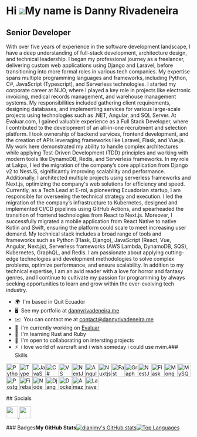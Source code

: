Hi ![](https://user-images.githubusercontent.com/18350557/176309783-0785949b-9127-417c-8b55-ab5a4333674e.gif)My name is Danny Rivadeneira
=========================================================================================================================================

Senior Developer
----------------

With over five years of experience in the software development landscape, I have a deep understanding of full-stack development, architecture design, and technical leadership. I began my professional journey as a freelancer, delivering custom web applications using Django and Laravel, before transitioning into more formal roles in various tech companies. My expertise spans multiple programming languages and frameworks, including Python, C#, JavaScript (Typescript), and Serverless technologies. I started my corporate career at NUO, where I played a key role in projects like electronic invoicing, medical records management, and warehouse management systems. My responsibilities included gathering client requirements, designing databases, and implementing services for various large-scale projects using technologies such as .NET, Angular, and SQL Server. At Evaluar.com, I gained valuable experience as a Full Stack Developer, where I contributed to the development of an all-in-one recruitment and selection platform. I took ownership of backend services, frontend development, and the creation of APIs leveraging frameworks like Laravel, Flask, and Vue.js. My work here demonstrated my ability to handle complex architectures while applying Test-Driven Development (TDD) principles and working with modern tools like DynamoDB, Redis, and Serverless frameworks. In my role at Lakpa, I led the migration of the company’s core application from Django v2 to NestJS, significantly improving scalability and performance. Additionally, I architected multiple projects using serverless frameworks and Next.js, optimizing the company's web solutions for efficiency and speed. Currently, as a Tech Lead at E-rol, a pioneering Ecuadorian startup, I am responsible for overseeing the technical strategy and execution. I led the migration of the company’s infrastructure to Kubernetes, designed and implemented CI/CD pipelines using GitHub Actions, and spearheaded the transition of frontend technologies from React to Next.js. Moreover, I successfully migrated a mobile application from React Native to native Kotlin and Swift, ensuring the platform could scale to meet increasing user demand. My technical stack includes a broad range of tools and frameworks such as Python (Flask, Django), JavaScript (React, Vue, Angular, Next.js), Serverless frameworks (AWS Lambda, DynamoDB, SQS), Kubernetes, GraphQL, and Redis. I am passionate about applying cutting-edge technologies and development methodologies to solve complex problems, optimize performance, and ensure scalability. In addition to my technical expertise, I am an avid reader with a love for horror and fantasy genres, and I continue to cultivate my passion for programming by always seeking opportunities to learn and grow within the ever-evolving tech industry.

*   🌍  I'm based in Quit Ecuador
*   🖥️  See my portfolio at [dannyrivadeneira.me](http://dannyrivadeneira.me)
*   ✉️  You can contact me at [contact@dannyrivadeneira.me](mailto:contact@dannyrivadeneira.me)
*   🚀  I'm currently working on [Evaluar](http://evaluar.com)
*   🧠  I'm learning Rust and Ruby
*   🤝  I'm open to collaborating on intersting projects
*   ⚡  i love world of warcraft and i wish someday i could use nvim.### Skills 
<p align="left">
<a href="https://www.python.org/" target="_blank" rel="noreferrer"><img src="https://raw.githubusercontent.com/danielcranney/readme-generator/main/public/icons/skills/python-colored.svg" width="36" height="36" alt="Python" /></a><a href="https://www.typescriptlang.org/" target="_blank" rel="noreferrer"><img src="https://raw.githubusercontent.com/danielcranney/readme-generator/main/public/icons/skills/typescript-colored.svg" width="36" height="36" alt="TypeScript" /></a><a href="https://developer.mozilla.org/en-US/docs/Web/JavaScript" target="_blank" rel="noreferrer"><img src="https://raw.githubusercontent.com/danielcranney/readme-generator/main/public/icons/skills/javascript-colored.svg" width="36" height="36" alt="JavaScript" /></a><a href="https://docs.microsoft.com/en-us/dotnet/csharp/" target="_blank" rel="noreferrer"><img src="https://raw.githubusercontent.com/danielcranney/readme-generator/main/public/icons/skills/csharp-colored.svg" width="36" height="36" alt="C#" /></a><a href="https://code.visualstudio.com/" target="_blank" rel="noreferrer"><img src="https://raw.githubusercontent.com/danielcranney/readme-generator/main/public/icons/skills/visualstudiocode.svg" width="36" height="36" alt="VS Code" /></a><a href="https://nextjs.org/docs" target="_blank" rel="noreferrer"><img src="https://raw.githubusercontent.com/danielcranney/readme-generator/main/public/icons/skills/nextjs-colored.svg" width="36" height="36" alt="NextJs" /></a><a href="https://angular.io/" target="_blank" rel="noreferrer"><img src="https://raw.githubusercontent.com/danielcranney/readme-generator/main/public/icons/skills/angularjs-colored.svg" width="36" height="36" alt="Angular" /></a><a href="https://nuxtjs.org/" target="_blank" rel="noreferrer"><img src="https://raw.githubusercontent.com/danielcranney/readme-generator/main/public/icons/skills/nuxtjs-colored.svg" width="36" height="36" alt="Nuxtjs" /></a><a href="https://fastapi.tiangolo.com/" target="_blank" rel="noreferrer"><img src="https://raw.githubusercontent.com/danielcranney/readme-generator/main/public/icons/skills/fastapi-colored.svg" width="36" height="36" alt="Fast API" /></a><a href="https://graphql.org/" target="_blank" rel="noreferrer"><img src="https://raw.githubusercontent.com/danielcranney/readme-generator/main/public/icons/skills/graphql-colored.svg" width="36" height="36" alt="GraphQL" /></a><a href="https://docs.nestjs.com/" target="_blank" rel="noreferrer"><img src="https://raw.githubusercontent.com/danielcranney/readme-generator/main/public/icons/skills/nestjs-colored.svg" width="36" height="36" alt="NestJS" /></a><a href="https://flask.palletsprojects.com/en/2.0.x/" target="_blank" rel="noreferrer"><img src="https://raw.githubusercontent.com/danielcranney/readme-generator/main/public/icons/skills/flask-colored.svg" width="36" height="36" alt="Flask" /></a><a href="https://www.mongodb.com/" target="_blank" rel="noreferrer"><img src="https://raw.githubusercontent.com/danielcranney/readme-generator/main/public/icons/skills/mongodb-colored.svg" width="36" height="36" alt="MongoDB" /></a><a href="https://www.mysql.com/" target="_blank" rel="noreferrer"><img src="https://raw.githubusercontent.com/danielcranney/readme-generator/main/public/icons/skills/mysql-colored.svg" width="36" height="36" alt="MySQL" /></a><a href="https://www.postgresql.org/" target="_blank" rel="noreferrer"><img src="https://raw.githubusercontent.com/danielcranney/readme-generator/main/public/icons/skills/postgresql-colored.svg" width="36" height="36" alt="PostgreSQL" /></a><a href="https://firebase.google.com/" target="_blank" rel="noreferrer"><img src="https://raw.githubusercontent.com/danielcranney/readme-generator/main/public/icons/skills/firebase-colored.svg" width="36" height="36" alt="Firebase" /></a><a href="https://nodejs.org/en/" target="_blank" rel="noreferrer"><img src="https://raw.githubusercontent.com/danielcranney/readme-generator/main/public/icons/skills/nodejs-colored.svg" width="36" height="36" alt="NodeJS" /></a><a href="https://www.djangoproject.com/" target="_blank" rel="noreferrer"><img src="https://raw.githubusercontent.com/danielcranney/readme-generator/main/public/icons/skills/django-colored.svg" width="36" height="36" alt="Django" /></a><a href="https://www.docker.com/" target="_blank" rel="noreferrer"><img src="https://raw.githubusercontent.com/danielcranney/readme-generator/main/public/icons/skills/docker-colored.svg" width="36" height="36" alt="Docker" /></a><a href="https://aws.amazon.com" target="_blank" rel="noreferrer"><img src="https://raw.githubusercontent.com/danielcranney/readme-generator/main/public/icons/skills/aws-colored.svg" width="36" height="36" alt="Amazon Web Services" /></a><a href="https://laravel.com/" target="_blank" rel="noreferrer"><img src="https://raw.githubusercontent.com/danielcranney/readme-generator/main/public/icons/skills/laravel-colored.svg" width="36" height="36" alt="Laravel" /></a>
                    </p>
                  ## Socials
                <p align="left">
                      <a href="https://www.github.com/dianjmv" target="_blank" rel="noreferrer">
                    <picture>
                    <source media="(prefers-color-scheme: dark)" srcset="https://raw.githubusercontent.com/danielcranney/readme-generator/main/public/icons/socials/github-dark.svg" />
                    <source media="(prefers-color-scheme: light)" srcset="https://raw.githubusercontent.com/danielcranney/readme-generator/main/public/icons/socials/github.svg" />
                    <img src="https://raw.githubusercontent.com/danielcranney/readme-generator/main/public/icons/socials/github.svg" width="32" height="32" />
                    </picture>
                    </a>
                      <a href="https://www.linkedin.com/in/danny-joshue-rivadeneira-cruz-40b292b8/" target="_blank" rel="noreferrer">
                    <picture>
                    <source media="(prefers-color-scheme: dark)" srcset="https://raw.githubusercontent.com/danielcranney/readme-generator/main/public/icons/socials/linkedin-dark.svg" />
                    <source media="(prefers-color-scheme: light)" srcset="https://raw.githubusercontent.com/danielcranney/readme-generator/main/public/icons/socials/linkedin.svg" />
                    <img src="https://raw.githubusercontent.com/danielcranney/readme-generator/main/public/icons/socials/linkedin.svg" width="32" height="32" />
                    </picture>
                    </a></p>### Badges<b>My GitHub Stats</b><a
                      href="http://www.github.com/dianjmv"><img src="https://github-readme-stats.vercel.app/api?username=dianjmv&show_icons=true&hide=&count_private=true&title_color=0891b2&text_color=ffffff&icon_color=0891b2&bg_color=1c1917&hide_border=true&show_icons=true" alt="dianjmv's GitHub stats" /></a><a href="https://github.com/dianjmv" align="left"><img src="https://github-readme-stats.vercel.app/api/top-langs/?username=dianjmv&langs_count=10&title_color=0891b2&text_color=ffffff&icon_color=0891b2&bg_color=1c1917&hide_border=true&locale=en&custom_title=Top%20%Languages" alt="Top Languages" /></a>

